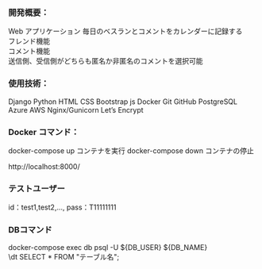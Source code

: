 ### 開発概要：

Web アプリケーション
毎日のベスランとコメントをカレンダーに記録する  
フレンド機能  
コメント機能  
送信側、受信側がどちらも匿名か非匿名のコメントを選択可能

### 使用技術：

Django
Python
HTML
CSS
Bootstrap
js
Docker
Git
GitHub
PostgreSQL
Azure
AWS
Nginx/Gunicorn
Let’s Encrypt

### Docker コマンド：

docker-compose up
コンテナを実行
docker-compose down
コンテナの停止

http://localhost:8000/

### テストユーザー

id：test1,test2,...,
pass：T11111111  
  
### DBコマンド  
docker-compose exec db psql -U ${DB_USER} ${DB_NAME}  
\dt
SELECT * FROM "テーブル名";

